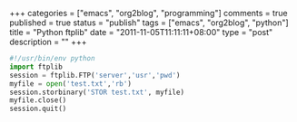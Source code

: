 +++
categories = ["emacs", "org2blog", "programming"]
comments = true
published = true
status = "publish"
tags = ["emacs", "org2blog", "python"]
title = "Python ftplib"
date = "2011-11-05T11:11:11+08:00"
type = "post"
description = ""
+++


```python
#!/usr/bin/env python
import ftplib
session = ftplib.FTP('server','usr','pwd')
myfile = open('test.txt','rb')
session.storbinary('STOR test.txt', myfile)
myfile.close()
session.quit()
     
```
<!--more-->